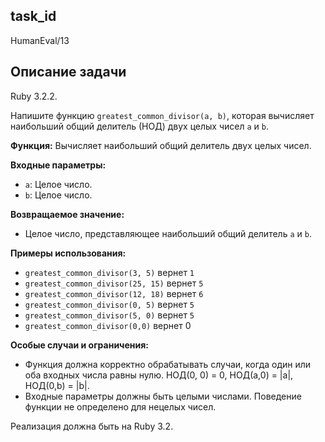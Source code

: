 ## task_id
HumanEval/13

## Описание задачи
Ruby 3.2.2.

Напишите функцию `greatest_common_divisor(a, b)`, которая вычисляет наибольший общий делитель (НОД) двух целых чисел `a` и `b`.

**Функция:**  Вычисляет наибольший общий делитель двух целых чисел.

**Входные параметры:**

* `a`: Целое число.
* `b`: Целое число.

**Возвращаемое значение:**

* Целое число, представляющее наибольший общий делитель `a` и `b`.

**Примеры использования:**

* `greatest_common_divisor(3, 5)`  вернет `1`
* `greatest_common_divisor(25, 15)` вернет `5`
* `greatest_common_divisor(12, 18)` вернет `6`
* `greatest_common_divisor(0, 5)` вернет `5`
* `greatest_common_divisor(5, 0)` вернет `5`
* `greatest_common_divisor(0,0)` вернет 0


**Особые случаи и ограничения:**

* Функция должна корректно обрабатывать случаи, когда один или оба входных числа равны нулю.  НОД(0, 0) = 0, НОД(a,0) = |a|, НОД(0,b) = |b|.
* Входные параметры должны быть целыми числами.  Поведение функции не определено для нецелых чисел.


Реализация должна быть на Ruby 3.2.

